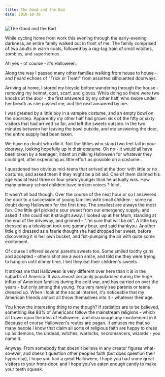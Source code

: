 ```yaml
---
title: The Good and the Bad
date: 2018-10-30
---
```


![The Good and the Bad](https://source.unsplash.com/ZYYS1kapOm8/1600x900)

While cycling home from work this evening through the early-evening darkness, an entire family walked out in front of me. The family comprised of two adults in warm coats, followed by a rag-tag train of small witches, zombies, and superheroes.

Ah yes - of course - it's Halloween.

Along the way I passed many other families walking from house to house - and heard echoes of "Trick or Treat!" from assorted silhouetted doorways.

Arriving at home, I stored my bicycle before wandering through the house - removing my helmet, coat, scarf, and gloves. While doing so there were two knocks at the door - the first answered by my other half, who swore under her breath as she passed me, and the next answered by me.

I was greeted by a little boy in a vampire costume, and an empty bowl on the doorstep. Apparently my other half had grown sick of the fifty or sixty visitors that had arrived so far, and left the sweets outside. In the two minutes between her leaving the bowl outside, and me answering the door, the entire supply had been taken.

We have no doubt who did it. Not the littlies who stand two feet tall in your doorway, looking hopefully up in their costume. Oh no - it would all have been taken by a teenager, intent on milking Halloween for whatever they could get, after expending as little effort as possible on a costume.

I questioned two obvious mid-teens that arrived at the door with little or no costume, and asked them if they might be a bit old. One of them claimed his age was at least three or four years younger than he actually was. How many primary school children have broken voices ? Idiot.

It wasn't all bad though. Over the course of the next hour or so I answered the door to a succession of young families with small children - some no doubt doing Halloween for the first time. The smallest are always the most fun. One little girl picked a sour sweet from our emergency supply, and asked if she could eat it straight away. I looked up at her Mum, standing at the end of the driveway, and grinned - "I'm sure that will be ok". A little boy dressed as a television took one gummy bear, and said thankyou. Another little girl dressed as a faerie thought she had dropped her sweet, before discovering it in her own bucket, and fist-pumping the air with quite some excitement.

Of course I offered several parents sweets too. Some smiled toothy grins and accepted - others shot me a worn smile, and told me they were trying to hang on until dinner time. I bet they eat their children's sweets.

It strikes me that Halloween is very different over here than it is in the suburbs of America. It was almost certainly popularised during the huge influx of American families during the cold war, and has carried on over the years - but only among the young. You very rarely see parents or teens dressed up. When I look at the social internet, it's noticeable that my American friends almost all throw themselves into it - whatever their age.

You know the interesting thing to me though? If statistics are to be believed, something like 80% of Americans follow the mainstream religions - which all frown upon the idea of Halloween, and discourage any involvement in it. Because of course Halloween's routes are pagan. It amuses me that so many people I know that claim all sorts of religious faith are happy to dress up as demons, the undead, witches, warlocks, necromancers, wizards - you name it.

Anyway. From somebody that doesn't believe in any creator figures what-so-ever, and doesn't question other peoples faith (but does question their hypocrisy), I hope you had a great Halloween, I hope you had some great visitors to your front-door, and I hope you've eaten enough candy to make your teeth squeak.